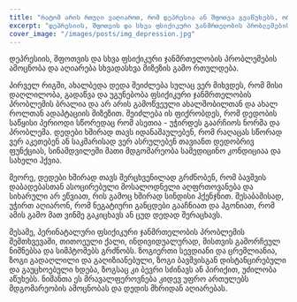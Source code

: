 ```yaml
---
title: "რატომ არის რთული ვაღიაროთ, რომ დეპრესია ან შფოთვა გვაწუხებს, ორსულობისას ან ორსულობის შემდეგ? "
excerpt: "დეპრესიის, შფოთვის და სხვა ფსიქიკური ჯანმრთელობის პრობლემების ამოცნობა და აღიარება სხვადასხვა მიზეზის გამო რთულდება. "
cover_image: "/images/posts/img_depression.jpg"
---
```


დეპრესიის, შფოთვის და სხვა ფსიქიკური ჯანმრთელობის პრობლემების ამოცნობა და აღიარება სხვადასხვა მიზეზის გამო რთულდება. 

პირველ რიგში, ახალბედა დედა შეიძლება სულაც ვერ მიხვდეს, რომ მისი დაღლილობა, გადაწვა და უგუნებობა ფსიქიკური ჯანმრთელობის პრობლემის ბრალია და არ არის გამოწვეული ახალშობილთან და ახალ როლთან ადაპტაციის მიზეზით. შეიძლება ის ფიქრობდეს, რომ დედობის საწყისი პერიოდი სწორედაც რომ ასეთია  - უჭირდეს გაარჩიოს ნორმა და პრობლემა. დედები ხშირად თავს იდანაშაულებენ, რომ რაღაცას სწორად ვერ აკეთებენ ან საკმარისად ვერ ასრულებენ თავიანთ დედობრივ ფუნქციას, სინამდვილეში მათი მდგომარეობა სამედიცინო კონდიციაა და სახელი ჰქვია. 

მეორე, დედები ხშირად თავს შერცხვენილად გრძნობენ, რომ ბავშვის დაბადებასთან ასოცირებული მოსალოდნელი აღფრთოვანება და სიხარული არ ეწვიათ, რის გამოც ხშირად სინდისი ჰქენჯნით. შესაბამისად, უჭირთ აღიარონ, რომ ნეგატიური განცდები გააჩნიათ და ჰგონიათ, რომ ამის გამო მათ ვინმე გაკიცხავს ან ცუდ დედად შერაცხავს. 

მესამე, პერინატალური ფსიქიკური ჯანმრთელობის პრობლემის შემთხვევაში, თითოეული ქალი, ინდივიდუალურად, მისთვის გამორჩეულ ნიშნებსა და სიმპტომებს გრძნობს. ზოგიერთი სევდიანი და ცრემლიანია, ზოგი გადაღლილი და გაღიზიანებული, ზოგი ბავშვისგან დისტანცირებული და გაუცხოებული ხდება, ზოგსაც კი ბევრი სძინავს ან პირიქით, უძილობა აწუხებს. ნიშანთა ეს მრავალფეროვნება კიდევ უფრო ართულებს მდგომარეობის ამოცნობას და დედის მხრიდან აღიარებას. 

